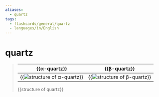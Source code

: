 ```yaml
---
aliases:
  - quartz
tags:
  - flashcards/general/quartz
  - languages/in/English
---
```


# quartz

> | {{α-quartz}} | {{β-quartz}} |
> |-|-|
> | {{![structure of α-quartz](../archives/Wikimedia%20Commons/Α-Quartz.svg)}} | {{![structure of β-quartz](../archives/Wikimedia%20Commons/Β-Quartz.svg)}} |
>
> {{structure of quartz}}
